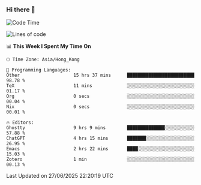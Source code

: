 ### Hi there 👋

<!--
**nicehiro/nicehiro** is a ✨ _special_ ✨ repository because its `README.md` (this file) appears on your GitHub profile.

Here are some ideas to get you started:

- 🔭 I’m currently working on ...
- 🌱 I’m currently learning ...
- 👯 I’m looking to collaborate on ...
- 🤔 I’m looking for help with ...
- 💬 Ask me about ...
- 📫 How to reach me: ...
- 😄 Pronouns: ...
- ⚡ Fun fact: ...
-->

<!--START_SECTION:waka-->
![Code Time](http://img.shields.io/badge/Code%20Time-757%20hrs%2044%20mins-blue)

![Lines of code](https://img.shields.io/badge/From%20Hello%20World%20I%27ve%20Written-1.7%20million%20lines%20of%20code-blue)

📊 **This Week I Spent My Time On** 

```text
🕑︎ Time Zone: Asia/Hong_Kong

💬 Programming Languages: 
Other                    15 hrs 37 mins      █████████████████████████   98.78 % 
TeX                      11 mins             ░░░░░░░░░░░░░░░░░░░░░░░░░   01.17 % 
Org                      0 secs              ░░░░░░░░░░░░░░░░░░░░░░░░░   00.04 % 
Nix                      0 secs              ░░░░░░░░░░░░░░░░░░░░░░░░░   00.01 % 

🔥 Editors: 
Ghostty                  9 hrs 9 mins        ██████████████░░░░░░░░░░░   57.88 % 
ChatGPT                  4 hrs 15 mins       ███████░░░░░░░░░░░░░░░░░░   26.95 % 
Emacs                    2 hrs 22 mins       ████░░░░░░░░░░░░░░░░░░░░░   15.03 % 
Zotero                   1 min               ░░░░░░░░░░░░░░░░░░░░░░░░░   00.13 % 
```


 Last Updated on 27/06/2025 22:20:19 UTC
<!--END_SECTION:waka-->
